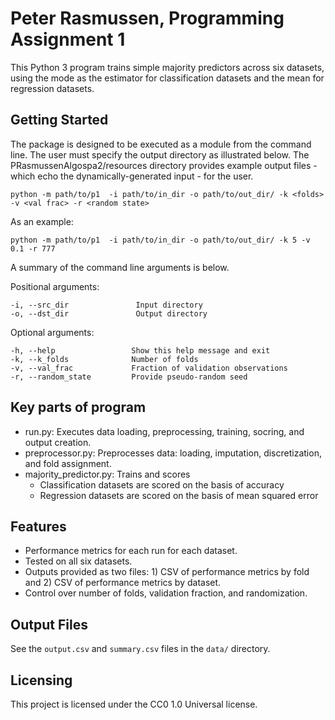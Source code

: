 # Peter Rasmussen, Programming Assignment 1

This Python 3 program trains simple majority predictors across six datasets, using the mode as the estimator for classification datasets and the mean for regression datasets.

## Getting Started

The package is designed to be executed as a module from the command line. The user must specify the
 output directory as illustrated below. The PRasmussenAlgospa2/resources
directory provides example output files - which echo the dynamically-generated input - for the user.

```shell
python -m path/to/p1  -i path/to/in_dir -o path/to/out_dir/ -k <folds> -v <val frac> -r <random state>
```

As an example:
```shell
python -m path/to/p1  -i path/to/in_dir -o path/to/out_dir/ -k 5 -v 0.1 -r 777
```

A summary of the command line arguments is below.

Positional arguments:

    -i, --src_dir               Input directory
    -o, --dst_dir               Output directory

Optional arguments:    

    -h, --help                 Show this help message and exit
    -k, --k_folds              Number of folds
    -v, --val_frac             Fraction of validation observations
    -r, --random_state         Provide pseudo-random seed

## Key parts of program
* run.py: Executes data loading, preprocessing, training, socring, and output creation.
* preprocessor.py: Preprocesses data: loading, imputation, discretization, and fold assignment. 
* majority_predictor.py: Trains and scores
  * Classification datasets are scored on the basis of accuracy
  * Regression datasets are scored on the basis of mean squared error

## Features

* Performance metrics for each run for each dataset.
* Tested on all six datasets.
* Outputs provided as two files: 1) CSV of performance metrics by fold and 2) CSV of performance metrics by dataset.
* Control over number of folds, validation fraction, and randomization.

## Output Files

See the ```output.csv``` and ```summary.csv``` files in the ```data/``` directory.

## Licensing

This project is licensed under the CC0 1.0 Universal license.
